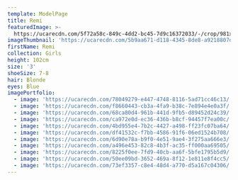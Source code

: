 ```yaml
---
template: ModelPage
title: Remi
featuredImage: >-
  https://ucarecdn.com/5f72a58c-849c-4dd2-bc45-7d9c16372033/-/crop/981x564/0,259/-/preview/
imageThumbnail: 'https://ucarecdn.com/5b9aa671-d118-4345-8de8-a9218807d181/'
firstName: Remi
collection: Girls
height: 102cm
size: '3'
shoeSize: 7-8
hair: Blonde
eyes: Blue
imagePortfolio:
  - image: 'https://ucarecdn.com/78049279-e447-4748-8116-5ad71cc46c13/'
  - image: 'https://ucarecdn.com/f8660443-cb3a-4fa9-b38c-7e894e4e0a3f/'
  - image: 'https://ucarecdn.com/68ca80d4-961b-441d-9fb5-d89452d24c39/'
  - image: 'https://ucarecdn.com/ca972e0d-ec36-436b-b8cf-94457f7ea00c/'
  - image: 'https://ucarecdn.com/4bd955e4-7b2c-4427-a498-ff23fc07ba64/'
  - image: 'https://ucarecdn.com/df41532c-f7bb-4586-91f6-06ed1524b708/'
  - image: 'https://ucarecdn.com/6d90e78a-b9f0-4e51-9ae4-3f275aa666e3/'
  - image: 'https://ucarecdn.com/a496e453-82c8-4b3f-ac35-ff000aa69505/'
  - image: 'https://ucarecdn.com/8225f0ee-7fd9-40cb-aa6f-5bfe1795b5d9/'
  - image: 'https://ucarecdn.com/50ee09bd-3652-469a-8f12-1e811e8f4cc5/'
  - image: 'https://ucarecdn.com/73ef3357-c8e4-48d4-a770-d5a167c04306/'
---
```


